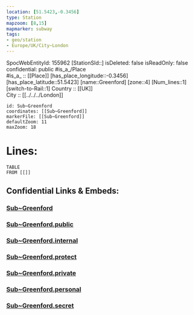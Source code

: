```yaml
---
location: [51.5423,-0.3456] 
type: Station 
mapzoom: [8,15] 
mapmarker: subway 
tags:
- geo/station
- Europe/UK/City~London
---
```

SpocWebEntityId: 155962
[StationSId::] 
isDeleted: false
isReadOnly: false
confidential: public
#is_a_/Place  
#is_a_ :: [[Place]] 
[has_place_longitude::-0.3456] 
[has_place_latitude::51.5423] 
[name::Greenford] 
[zone::4] 
[Num_lines::1] 
[switch-to-Rail::1] 
Country :: [[UK]]  
City :: [[../../../London]]  


```leaflet
id: Sub~Greenford
coordinates: [[Sub~Greenford]] 
markerFile: [[Sub~Greenford]] 
defaultZoom: 11 
maxZoom: 18
```


# Lines: 
```dataview
TABLE 
FROM [[]] 
```


## Confidential Links & Embeds: 

### [Sub~Greenford](/_Standards/Earth/Continent/Europe/Europe~North/UK/England/Regions~England/London,Greater/cities~GreaterLondon/Underground/Station/Sub~Greenford.md) 

### [Sub~Greenford.public](/_public/Earth/Continent/Europe/Europe~North/UK/England/Regions~England/London,Greater/cities~GreaterLondon/Underground/Station/Sub~Greenford.public.md) 

### [Sub~Greenford.internal](/_internal/Earth/Continent/Europe/Europe~North/UK/England/Regions~England/London,Greater/cities~GreaterLondon/Underground/Station/Sub~Greenford.internal.md) 

### [Sub~Greenford.protect](/_protect/Earth/Continent/Europe/Europe~North/UK/England/Regions~England/London,Greater/cities~GreaterLondon/Underground/Station/Sub~Greenford.protect.md) 

### [Sub~Greenford.private](/_private/Earth/Continent/Europe/Europe~North/UK/England/Regions~England/London,Greater/cities~GreaterLondon/Underground/Station/Sub~Greenford.private.md) 

### [Sub~Greenford.personal](/_personal/Earth/Continent/Europe/Europe~North/UK/England/Regions~England/London,Greater/cities~GreaterLondon/Underground/Station/Sub~Greenford.personal.md) 

### [Sub~Greenford.secret](/_secret/Earth/Continent/Europe/Europe~North/UK/England/Regions~England/London,Greater/cities~GreaterLondon/Underground/Station/Sub~Greenford.secret.md)

